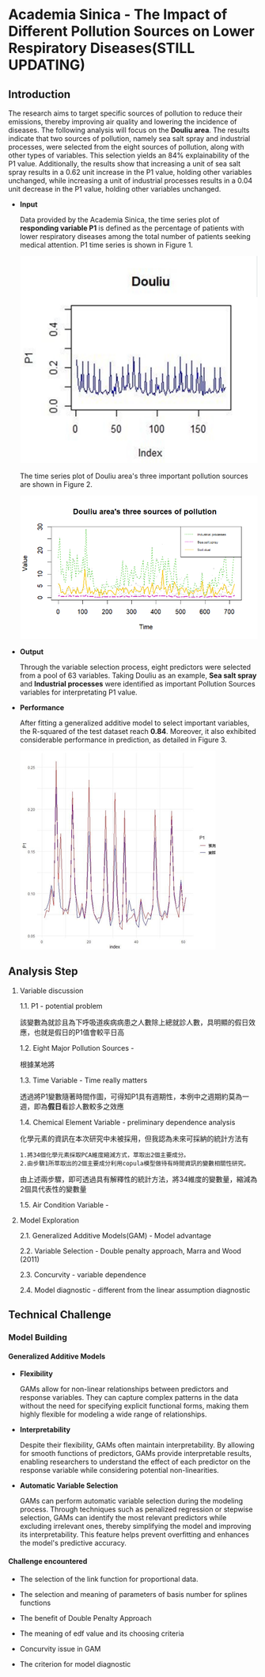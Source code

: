 # Academia Sinica - The Impact of Different Pollution Sources on Lower Respiratory Diseases(STILL UPDATING)

## Introduction

The research aims to target specific sources of pollution to reduce their emissions, thereby improving air quality and lowering the incidence of diseases. The following analysis will focus on the **Douliu area**. The results indicate that two sources of pollution, namely sea salt spray and industrial processes, were selected from the eight sources of pollution, along with other types of variables. This selection yields an 84% explainability of the P1 value. Additionally, the results show that increasing a unit of sea salt spray results in a 0.62 unit increase in the P1 value, holding other variables unchanged, while increasing a unit of industrial processes results in a 0.04 unit decrease in the P1 value, holding other variables unchanged.

- **Input**

  Data provided by the Academia Sinica, the time series plot of **responding variable P1** is defined as the percentage of patients with lower respiratory diseases among the total number of patients seeking medical attention. P1 time series is shown in Figure 1. 

   ![](/images/douliuP1.png "Figure 1")


  The time series plot of Douliu area's three important pollution sources are shown in Figure 2.

  ![](/images/final33.png "Figure 2")

- **Output**

  
  Through the variable selection process, eight predictors were selected from a pool of 63 variables. Taking Douliu as an example, **Sea salt spray** and **Industrial processes** were identified as important Pollution Sources variables for interpretating P1 value.
   

- **Performance**

  After fitting a generalized additive model to select important variables, the R-squared of the test dataset reach **0.84**. Moreover, it also exhibited considerable performance in prediction, as detailed in Figure 3.

   ![](/images/AS_output.png "Figure 3")

## Analysis Step

1. Variable discussion

   1.1. P1 -  potential problem

     該變數為就診且為下呼吸道疾病病患之人數除上總就診人數，具明顯的假日效應，也就是假日的P1值會較平日高
   
   1.2. Eight Major Pollution Sources -

     根據某地將
   
   1.3. Time Variable - Time really matters

     透過將P1變數隨著時間作圖，可得知P1具有週期性，本例中之週期約莫為一週，即為**假日**看診人數較多之效應

   1.4. Chemical Element Variable - preliminary dependence analysis

     化學元素的資訊在本次研究中未被採用，但我認為未來可採納的統計方法有
     
       1.將34個化學元素採取PCA維度縮減方式，萃取出2個主要成分。
       2.由步驟1所萃取出的2個主要成分利用copula模型做待有時間資訊的變數相關性研究。

     由上述兩步驟，即可透過具有解釋性的統計方法，將34維度的變數量，縮減為2個具代表性的變數量

   1.5. Air Condition Variable -

     
   
3. Model Exploration
   
   2.1. Generalized Additive Models(GAM) - Model advantage
   
   2.2. Variable Selection - Double penalty approach, Marra and Wood (2011)
   
   2.3. Concurvity - variable dependence
   
   2.4. Model diagnostic - different from the linear assumption diagnostic


## Technical Challenge

### Model Building

#### Generalized Additive Models

- **Flexibility**

    GAMs allow for non-linear relationships between predictors and response variables. They can capture complex patterns in the data without the need for specifying explicit functional forms, making them highly flexible for modeling a wide range of relationships.

- **Interpretability**

    Despite their flexibility, GAMs often maintain interpretability. By allowing for smooth functions of predictors, GAMs provide interpretable results, enabling researchers to understand the effect of each predictor on the response variable while considering potential non-linearities.

- **Automatic Variable Selection**

    GAMs can perform automatic variable selection during the modeling process. Through techniques such as penalized regression or stepwise selection, GAMs can identify the most relevant predictors while excluding irrelevant ones, thereby simplifying the model and improving its interpretability. This feature helps prevent overfitting and enhances the model's predictive accuracy.


#### Challenge encountered

- The selection of the link function for proportional data.

  

- The selection and meaning of parameters of basis number for splines functions

  
  
- The benefit of Double Penalty Approach

   

- The meaning of edf value and its choosing criteria  

  

- Concurvity issue in GAM

  
  

- The criterion for model diagnostic   

  
